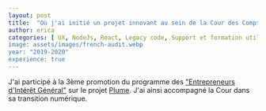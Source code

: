 ```yaml
---
layout: post
title:  "Où j'ai initié un projet innovant au sein de la Cour des Comptes"
author: erica
categories: [ UX, NodeJs, React, Legacy code, Support et formation utilisateur, Travail d'équipe, Recrutement et formations, Gestion de projet, Communication ]
image: assets/images/french-audit.webp
year: "2019-2020"
experience: true
---
```


J'ai participé à la 3ème promotion du programme des <a href="https://eig.etalab.gouv.fr/" target="_blank">"Entrepreneurs d'Intérêt Général"</a> sur le projet <a href="https://eig.etalab.gouv.fr/defis/plume/" target="_blank">Plume</a>. J'ai ainsi accompagné la Cour dans sa transition numérique.